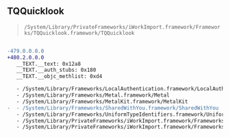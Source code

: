 ## TQQuicklook

> `/System/Library/PrivateFrameworks/iWorkImport.framework/Frameworks/TQQuicklook.framework/TQQuicklook`

```diff

-479.0.0.0.0
+480.2.0.0.0
   __TEXT.__text: 0x12a8
   __TEXT.__auth_stubs: 0x180
   __TEXT.__objc_methlist: 0xd4

   - /System/Library/Frameworks/LocalAuthentication.framework/LocalAuthentication
   - /System/Library/Frameworks/Metal.framework/Metal
   - /System/Library/Frameworks/MetalKit.framework/MetalKit
-  - /System/Library/Frameworks/SharedWithYou.framework/SharedWithYou
   - /System/Library/Frameworks/UniformTypeIdentifiers.framework/UniformTypeIdentifiers
   - /System/Library/PrivateFrameworks/iWorkImport.framework/Frameworks/KeynoteQuicklook.framework/KeynoteQuicklook
   - /System/Library/PrivateFrameworks/iWorkImport.framework/Frameworks/NumbersQuicklook.framework/NumbersQuicklook

```
